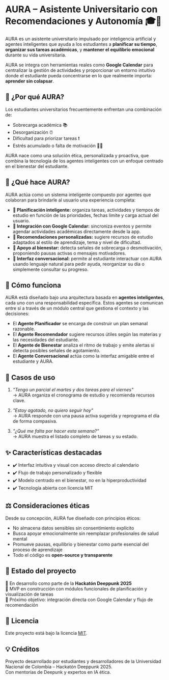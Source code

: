 # AURA – Asistente Universitario con Recomendaciones y Autonomía 🎓🤖

AURA es un asistente universitario impulsado por inteligencia artificial y agentes inteligentes que ayuda a los estudiantes a **planificar su tiempo**, **organizar sus tareas académicas**, y **mantener el equilibrio emocional** durante su vida universitaria. 

AURA se integra con herramientas reales como **Google Calendar** para centralizar la gestión de actividades y proporcionar un entorno intuitivo donde el estudiante pueda concentrarse en lo que realmente importa: **aprender sin colapsar**.



## 🌟 ¿Por qué AURA?

Los estudiantes universitarios frecuentemente enfrentan una combinación de:
- Sobrecarga académica 📚
- Desorganización ⏰
- Dificultad para priorizar tareas ❗
- Estrés acumulado o falta de motivación 🧠💤

AURA nace como una solución ética, personalizada y proactiva, que combina la tecnología de los agentes inteligentes con un enfoque centrado en el bienestar del estudiante.



## 🧩 ¿Qué hace AURA?

AURA actúa como un sistema inteligente compuesto por agentes que colaboran para brindarle al usuario una experiencia completa:

- **🧠 Planificación inteligente:** organiza tareas, actividades y tiempos de estudio en función de las prioridades, fechas límite y carga actual del usuario.
- **📅 Integración con Google Calendar:** sincroniza eventos y permite agendar actividades académicas directamente desde la app.
- **🎯 Recomendaciones personalizadas:** sugiere recursos de estudio adaptados al estilo de aprendizaje, tema y nivel de dificultad.
- **🧘 Apoyo al bienestar:** detecta señales de sobrecarga o desmotivación, proponiendo pausas activas o mensajes motivadores.
- **💬 Interfaz conversacional:** permite al estudiante interactuar con AURA usando lenguaje natural para pedir ayuda, reorganizar su día o simplemente consultar su progreso.



## 🧠 Cómo funciona

AURA está diseñado bajo una arquitectura basada en **agentes inteligentes**, cada uno con una responsabilidad específica. Estos agentes se comunican entre sí a través de un módulo central que gestiona el contexto y las decisiones:

- El **Agente Planificador** se encarga de construir un plan semanal razonable.
- El **Agente Recomendador** sugiere recursos útiles según las materias y las necesidades del estudiante.
- El **Agente de Bienestar** analiza el ritmo de trabajo y emite alertas si detecta posibles señales de agotamiento.
- El **Agente Conversacional** actúa como la interfaz amigable entre el estudiante y AURA.



## 👀 Casos de uso

1. *"Tengo un parcial el martes y dos tareas para el viernes"*  
   → AURA organiza el cronograma de estudio y recomienda recursos clave.

2. *"Estoy agotado, no quiero seguir hoy"*  
   → AURA responde con una pausa activa sugerida y reprograma el día de forma compasiva.

3. *"¿Qué me falta por hacer esta semana?"*  
   → AURA muestra el listado completo de tareas y su estado.



## ✨ Características destacadas

- ✔️ Interfaz intuitiva y visual con acceso directo al calendario
- ✔️ Flujo de trabajo personalizado y flexible
- ✔️ Modelo centrado en el bienestar, no en la hiperproductividad
- ✔️ Tecnología abierta con licencia MIT



## ⚖️ Consideraciones éticas

Desde su concepción, AURA fue diseñado con principios éticos:
- No almacena datos sensibles sin consentimiento explícito
- Busca apoyar emocionalmente sin reemplazar profesionales de salud mental
- Promueve pausas, equilibrio y bienestar como parte esencial del proceso de aprendizaje
- Todo el código es **open-source y transparente**



## 🚀 Estado del proyecto

🔧 En desarrollo como parte de la **Hackatón Deeppunk 2025**  
🧪 MVP en construcción con módulos funcionales de planificación y visualización de tareas  
📅 Próximo objetivo: integración directa con Google Calendar y flujo de recomendación



## 📄 Licencia

Este proyecto está bajo la licencia [MIT](LICENSE).



## 💡 Créditos

Proyecto desarrollado por estudiantes y desarrolladores de la Universidad Nacional de Colombia – Hackatón Deeppunk 2025.  
Con mentorías de Deepunk y expertos en IA ética.



